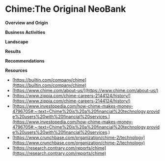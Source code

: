 # Chime:The Original NeoBank


**Overview and Origin**

**Business Activities**

**Landscape**

**Results**

**Recommendations**

**Resources**

- [https://builtin.com/company/chime](https://builtin.com/company/chime)
- [https://www.chime.com/about-us/](https://www.chime.com/about-us/)
- [https://www.zippia.com/chime-careers-2144124/history/](https://www.zippia.com/chime-careers-2144124/history/)
- [https://www.investopedia.com/how-chime-makes-money-4796705#:~:text=Chime%20is%20a%20financial%20technology,provide%20users%20with%20financial%20services.](https://www.investopedia.com/how-chime-makes-money-4796705#:~:text=Chime%20is%20a%20financial%20technology,provide%20users%20with%20financial%20services.)
- [https://www.crunchbase.com/organization/chime-2/technology](https://www.crunchbase.com/organization/chime-2/technology)
- [https://research.contrary.com/reports/chime](https://research.contrary.com/reports/chime)
